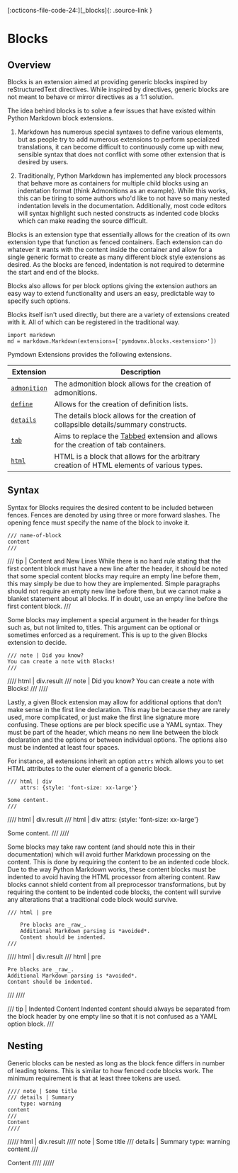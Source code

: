[:octicons-file-code-24:][_blocks]{: .source-link }

# Blocks

## Overview

Blocks is an extension aimed at providing generic blocks inspired by reStructuredText directives. While inspired by
directives, generic blocks are not meant to behave or mirror directives as a 1:1 solution.

The idea behind blocks is to solve a few issues that have existed within Python Markdown block extensions.

1. Markdown has numerous special syntaxes to define various elements, but as people try to add numerous extensions to
   perform specialized translations, it can become difficult to continuously come up with new, sensible syntax that does
   not conflict with some other extension that is desired by users.

2. Traditionally, Python Markdown has implemented any block processors that behave more as containers for multiple child
   blocks using an indentation format (think Admonitions as an example). While this works, this can be tiring to some
   authors who'd like to not have so many nested indentation levels in the documentation. Additionally, most code
   editors will syntax highlight such nested constructs as indented code blocks which can make reading the source
   difficult.

Blocks is an extension type that essentially allows for the creation of its own extension type that function as fenced
containers. Each extension can do whatever it wants with the content inside the container and allow for a single generic
format to create as many different block style extensions as desired. As the blocks are fenced, indentation is not
required to determine the start and end of the blocks.

Blocks also allows for per block options giving the extension authors an easy way to extend functionality and users an
easy, predictable way to specify such options.

Blocks itself isn't used directly, but there are a variety of extensions created with it. All of which can be registered
in the traditional way.

```py3
import markdown
md = markdown.Markdown(extensions=['pymdownx.blocks.<extension>'])
```

Pymdown Extensions provides the following extensions.

Extension                               |  Description
--------------------------------------- | -----------
[`admonition`](./plugins/admonition.md) | The admonition block allows for the creation of admonitions.
[`define`](./plugins/definition.md)     | Allows for the creation of definition lists.
[`details`](./plugins/details.md)       | The details block allows for the creation of collapsible details/summary constructs.
[`tab`](./plugins/tab.md)               | Aims to replace the [Tabbed](../tabbed.md) extension and allows for the creation of tab containers.
[`html`](./plugins/html.md)             | HTML is a block that allows for the arbitrary creation of HTML elements of various types.

## Syntax

Syntax for Blocks requires the desired content to be included between fences. Fences are denoted by using three or
more forward slashes. The opening fence must specify the name of the block to invoke it.

```
/// name-of-block
content
///
```

/// tip | Content and New Lines
While there is no hard rule stating that the first content block must have a new line after the header, it should be
noted that some special content blocks may require an empty line before them, this may simply be due to how they are
implemented. Simple paragraphs should not require an empty new line before them, but we cannot make a blanket
statement about all blocks. If in doubt, use an empty line before the first content block.
///

Some blocks may implement a special argument in the header for things such as, but not limited to, titles. This
argument can be optional or sometimes enforced as a requirement. This is up to the given Blocks extension to decide.

```
/// note | Did you know?
You can create a note with Blocks!
///
```

//// html | div.result
/// note | Did you know?
You can create a note with Blocks!
///
////

Lastly, a given Block extension may allow for additional options that don't make sense in the first line declaration.
This may be because they are rarely used, more complicated, or just make the first line signature more confusing. These
options are per block specific use a YAML syntax. They must be part of the header, which means no new line between the
block declaration and the options or between individual options. The options also must be indented at least four spaces.

For instance, all extensions inherit an option `attrs` which allows you to set HTML attributes to the outer element of a
generic block.

```
/// html | div
    attrs: {style: 'font-size: xx-large'}

Some content.
///
```

//// html | div.result
/// html | div
    attrs: {style: 'font-size: xx-large'}

Some content.
///
////

Some blocks may take raw content (and should note this in their documentation) which will avoid further Markdown
processing on the content.  This is done by requiring the content to be an indented code block. Due to the way Python
Markdown works, these content blocks must be indented to avoid having the HTML processor from altering content. Raw
blocks cannot shield content from all preprocessor transformations, but by requiring the content to be indented code
blocks, the content will survive any alterations that a traditional code block would survive.

```
/// html | pre

    Pre blocks are _raw_.
    Additional Markdown parsing is *avoided*.
    Content should be indented.
///
```

//// html | div.result
/// html | pre

    Pre blocks are _raw_.
    Additional Markdown parsing is *avoided*.
    Content should be indented.
///
////

/// tip | Indented Content
Indented content should always be separated from the block header by one empty line so that it is not confused as a YAML
option block.
///

## Nesting

Generic blocks can be nested as long as the block fence differs in number of leading tokens. This is similar to how
fenced code blocks work. The minimum requirement is that at least three tokens are used.

```
//// note | Some title
/// details | Summary
    type: warning
content
///
Content
////
```

///// html | div.result
//// note | Some title
/// details | Summary
    type: warning
content
///

Content
////
/////
